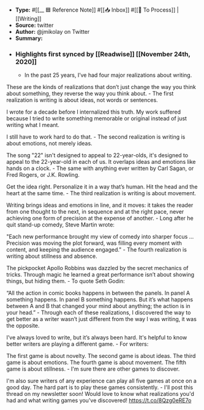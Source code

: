 - **Type:** #[[__ 🟦  Reference Note]] #[[📥 Inbox]] #[[📝 To Process]] | [[Writing]]
- **Source:**  twitter
- **Author:** @jmikolay on Twitter
- **Summary:**
- ### Highlights first synced by [[Readwise]] [[November 24th, 2020]]
    - In the past 25 years, I’ve had four major realizations about writing. 

These are the kinds of realizations that don’t just change the way you think about something, they reverse the way you think about. 
    - The first realization is writing is about ideas, not words or sentences.

I wrote for a decade before I internalized this truth. My work suffered because I tried to write something memorable or original instead of just writing what I meant.

I still have to work hard to do that. 
    - The second realization is writing is about emotions, not merely ideas. 

The song "22" isn't designed to appeal to 22-year-olds, it's designed to appeal to the 22-year-old in each of us. It overlaps ideas and emotions like hands on a clock. 
    - The same with anything ever written by Carl Sagan, or Fred Rogers, or J.K. Rowling.

Get the idea right. Personalize it in a way that’s human. Hit the head and the heart at the same time. 
    - The third realization is writing is about movement. 

Writing brings ideas and emotions in line, and it moves: it takes the reader from one thought to the next, in sequence and at the right pace, never achieving one form of precision at the expense of another. 
    - Long after he quit stand-up comedy, Steve Martin wrote: 

"Each new performance brought my view of comedy into sharper focus ... Precision was moving the plot forward, was filling every moment with content, and keeping the audience engaged." 
    - The fourth realization is writing about stillness and absence. 

The pickpocket Apollo Robbins was dazzled by the secret mechanics of tricks. Through magic he learned a great performance isn’t about showing things, but hiding them. 
    - To quote Seth Godin: 

“All the action in comic books happens in between the panels. In panel A something happens. In panel B something happens. But it’s what happens between A and B that changed your mind about anything; the action is in your head.” 
    - Through each of these realizations, I discovered the way to get better as a writer wasn’t just different from the way I was writing, it was the opposite.

I’ve always loved to write, but it’s always been hard. It's helpful to know better writers are playing a different game. 
    - For writers: 

The first game is about novelty.
The second game is about ideas.
The third game is about emotions.
The fourth game is about movement.
The fifth game is about stillness. 
    - I'm sure there are other games to discover.

I'm also sure writers of any experience can play all five games at once on a good day. The hard part is to play these games consistently. 
    - I'll post this thread on my newsletter soon! Would love to know what realizations you'd had and what writing games you've discovered! 
https://t.co/8Qzg0eRE7o 
